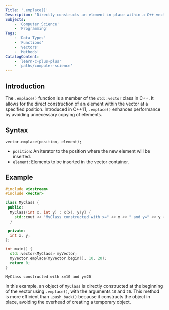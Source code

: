 ```yaml
---
Title: '.emplace()'
Description: 'Directly constructs an element in place within a C++ vector at a specified position.'
Subjects:
    - 'Computer Science'
    - 'Programming'
Tags:
    - 'Data Types'
    - 'Functions'
    - 'Vectors'
    - 'Methods'
CatalogContent:
    - 'learn-c-plus-plus'
    - 'paths/computer-science'
---
```


## Introduction

The `.emplace()` function is a member of the `std::vector` class in C++. It allows for the direct construction of an element within the vector at a specified position. Introduced in C++11, `.emplace()` enhances performance by avoiding unnecessary copying of elements.

## Syntax

```pseudo
vector.emplace(position, element);
```

- `position`: An iterator to the position where the new element will be inserted.
- `element`: Elements to be inserted in the vector container.

## Example

```cpp
#include <iostream>
#include <vector>

class MyClass {
 public:
  MyClass(int x, int y) : x(x), y(y) {
    std::cout << "MyClass constructed with x=" << x << " and y=" << y << std::endl;
  }

 private:
  int x, y;
};

int main() {
  std::vector<MyClass> myVector;
  myVector.emplace(myVector.begin(), 10, 20);
  return 0;
}
```

```shell
MyClass constructed with x=10 and y=20
```

In this example, an object of `MyClass` is directly constructed at the beginning of the vector using `.emplace()`, with the arguments `10` and `20`. This method is more efficient than `.push_back()` because it constructs the object in place, avoiding the overhead of creating a temporary object.
